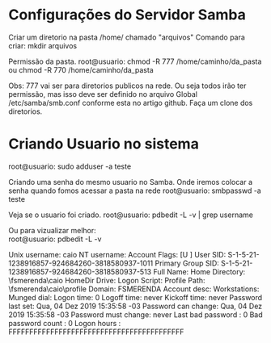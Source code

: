 # Configurações do Servidor Samba


Criar um diretorio na pasta /home/ chamado "arquivos" 
  Comando para criar: mkdir arquivos
  
Permissão da pasta.
root@usuario: chmod -R 777 /home/caminho/da_pasta ou chmod -R 770 /home/caminho/da_pasta
 
Obs: 777 vai ser para diretorios publicos na rede. Ou seja todos irão ter permissão, mas isso deve ser definido no arquivo Global /etc/samba/smb.conf conforme esta no artigo github. Faça um clone dos diretorios.

# Criando Usuario no sistema
root@usuario: sudo adduser -a teste

Criando uma senha do mesmo usuario no Samba. Onde iremos colocar a senha quando fomos acessar a pasta na rede
root@usuario: smbpasswd -a teste

Veja se o usuario foi criado.
root@usuario: pdbedit -L -v | grep username

Ou para vizualizar melhor:  
root@usuario: pdbedit -L -v  

Unix username:        caio
NT username:
Account Flags:        [U          ]
User SID:             S-1-5-21-1238916857-924684260-3818580937-1011
Primary Group SID:    S-1-5-21-1238916857-924684260-3818580937-513
Full Name:
Home Directory:       \\fsmerenda\caio
HomeDir Drive:
Logon Script:
Profile Path:         \\fsmerenda\caio\profile
Domain:               FSMERENDA
Account desc:
Workstations:
Munged dial:
Logon time:           0
Logoff time:          never
Kickoff time:         never
Password last set:    Qua, 04 Dez 2019 15:35:58 -03
Password can change:  Qua, 04 Dez 2019 15:35:58 -03
Password must change: never
Last bad password   : 0
Bad password count  : 0
Logon hours         : FFFFFFFFFFFFFFFFFFFFFFFFFFFFFFFFFFFFFFFFFF


